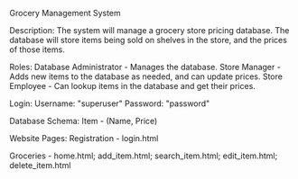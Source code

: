 Grocery Management System

Description:
The system will manage a grocery store pricing database. The database will store items being sold on shelves in the store, and the prices of those items.

Roles:
Database Administrator - Manages the database.
Store Manager - Adds new items to the database as needed, and can update prices.
Store Employee - Can lookup items in the database and get their prices.

Login:
Username: "superuser"
Password: "password"

Database Schema:
Item - (Name, Price)

Website Pages:
Registration - login.html

Groceries - home.html; add_item.html; search_item.html; edit_item.html; delete_item.html

